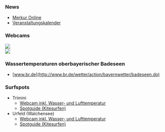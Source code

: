 ### News ###
* [Merkur Online](https://www.merkur.de/suche/?qr=Kochel&tt=1&tx=&sb=0&fd=)
* [Veranstaltungskalender](http://www.kochel.de/index.php?id=0,20)

### Webcams ###
<a href='https://www.foto-webcam.eu/webcam/kochelsee/' target="_blank">
	<img src='https://www.foto-webcam.eu/webcam/kochelsee/current/400.jpg'> 
</a>
</br>
<a href='https://www.foto-webcam.eu/webcam/herzogstand/' target="_blank">
	 <img src='https://www.foto-webcam.eu/webcam/herzogstand/current/400.jpg'> 
</a>

### Wassertemperaturen oberbayerischer Badeseen ###
* [www.br.de](http://www.br.de/wetter/action/bayernwetter/badeseen.do)

### Surfspots ###
* Trimini
  * [Webcam inkl. Wasser- und Lufttemperatur](http://www.addicted-sports.com/webcam/kochelsee/trimini/)
  * [Spotguide (Kitesurfen)](http://www.addicted-sports.com/kitesurfen/spotguide/wiki/Kochelsee/)
* Urfeld (Walchensee)
  * [Webcam inkl. Wasser- und Lufttemperatur](http://www.addicted-sports.com/webcam/walchensee/urfeld/)
  * [Spotguide (Kitesurfen)](http://www.addicted-sports.com/kitesurfen/spotguide/wiki/Walchensee/)
